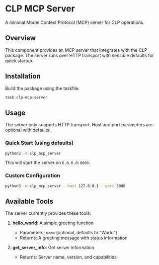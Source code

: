 # CLP MCP Server

A minimal Model Context Protocol (MCP) server for CLP operations.

## Overview

This component provides an MCP server that integrates with the CLP package. The server runs over HTTP transport with sensible defaults for quick startup.

## Installation

Build the package using the taskfile:

```bash
task clp-mcp-server
```

## Usage

The server only supports HTTP transport. Host and port parameters are optional with defaults:

### Quick Start (using defaults)

```bash
python3 -m clp_mcp_server
```

This will start the server on `0.0.0.0:8000`.

### Custom Configuration

```bash
python3 -m clp_mcp_server --host 127.0.0.1 --port 3000
```


## Available Tools

The server currently provides these tools:

1. **hello_world**: A simple greeting function
   - Parameters: `name` (optional, defaults to "World")
   - Returns: A greeting message with status information

2. **get_server_info**: Get server information
   - Returns: Server name, version, and capabilities
